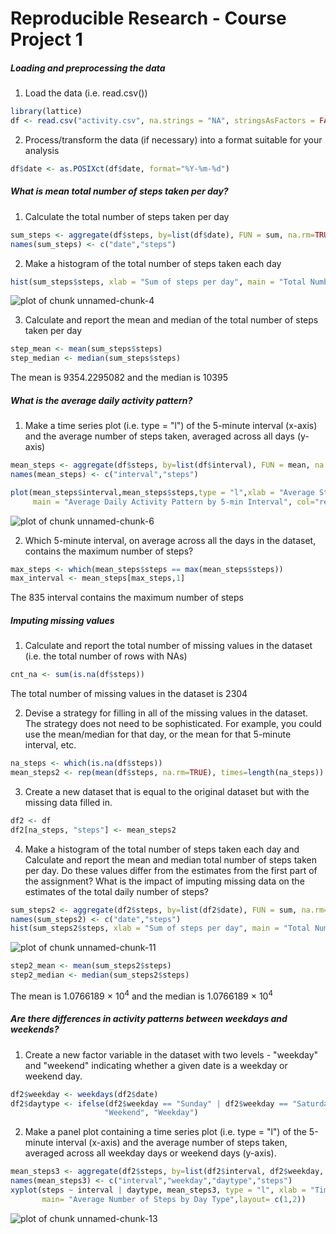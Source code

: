 
**Reproducible Research - Course Project 1**
========================================

##### **Loading and preprocessing the data**
1. Load the data (i.e. read.csv())

```r
library(lattice)
df <- read.csv("activity.csv", na.strings = "NA", stringsAsFactors = FALSE)
```

2. Process/transform the data (if necessary) into a format suitable for your analysis

```r
df$date <- as.POSIXct(df$date, format="%Y-%m-%d")
```

##### **What is mean total number of steps taken per day?**
1. Calculate the total number of steps taken per day

```r
sum_steps <- aggregate(df$steps, by=list(df$date), FUN = sum, na.rm=TRUE)
names(sum_steps) <- c("date","steps")
```

2. Make a histogram of the total number of steps taken each day

```r
hist(sum_steps$steps, xlab = "Sum of steps per day", main = "Total Number of Steps per Day", col="red")
```

![plot of chunk unnamed-chunk-4](figure/unnamed-chunk-4-1.png)


3. Calculate and report the mean and median of the total number of steps taken per day

```r
step_mean <- mean(sum_steps$steps)
step_median <- median(sum_steps$steps)
```
The mean is 9354.2295082 and the median is 10395


##### **What is the average daily activity pattern?**
1. Make a time series plot (i.e. type = "l") of the 5-minute interval (x-axis) and the average number of steps taken, averaged across all days (y-axis)

```r
mean_steps <- aggregate(df$steps, by=list(df$interval), FUN = mean, na.rm=TRUE)
names(mean_steps) <- c("interval","steps")

plot(mean_steps$interval,mean_steps$steps,type = "l",xlab = "Average Steps by Interval",ylab = "Number of Steps",
     main = "Average Daily Activity Pattern by 5-min Interval", col="red")
```

![plot of chunk unnamed-chunk-6](figure/unnamed-chunk-6-1.png)

2. Which 5-minute interval, on average across all the days in the dataset, contains the maximum number of steps?

```r
max_steps <- which(mean_steps$steps == max(mean_steps$steps))
max_interval <- mean_steps[max_steps,1]
```
The 835 interval contains the maximum number of steps


##### **Imputing missing values**
1. Calculate and report the total number of missing values in the dataset (i.e. the total number of rows with NAs)

```r
cnt_na <- sum(is.na(df$steps))
```
The total number of missing values in the dataset is 2304

2. Devise a strategy for filling in all of the missing values in the dataset. The strategy does not need to be sophisticated. For example, you could use the mean/median for that day, or the mean for that 5-minute interval, etc.

```r
na_steps <- which(is.na(df$steps))
mean_steps2 <- rep(mean(df$steps, na.rm=TRUE), times=length(na_steps))
```

3. Create a new dataset that is equal to the original dataset but with the missing data filled in.

```r
df2 <- df
df2[na_steps, "steps"] <- mean_steps2
```

4. Make a histogram of the total number of steps taken each day and Calculate and report the mean and median total number of steps taken per day. Do these values differ from the estimates from the first part of the assignment? What is the impact of imputing missing data on the estimates of the total daily number of steps?

```r
sum_steps2 <- aggregate(df2$steps, by=list(df2$date), FUN = sum, na.rm=TRUE)
names(sum_steps2) <- c("date","steps")
hist(sum_steps2$steps, xlab = "Sum of steps per day", main = "Total Number of Steps per Day", col="red")
```

![plot of chunk unnamed-chunk-11](figure/unnamed-chunk-11-1.png)

```r
step2_mean <- mean(sum_steps2$steps)
step2_median <- median(sum_steps2$steps)
```
The mean is 1.0766189 &times; 10<sup>4</sup> and the median is 1.0766189 &times; 10<sup>4</sup>



##### **Are there differences in activity patterns between weekdays and weekends?**
1. Create a new factor variable in the dataset with two levels - "weekday" and "weekend" indicating whether a given date is a weekday or weekend day.

```r
df2$weekday <- weekdays(df2$date)
df2$daytype <- ifelse(df2$weekday == "Sunday" | df2$weekday == "Saturday",
                     "Weekend", "Weekday")
```

2. Make a panel plot containing a time series plot (i.e. type = "l") of the 5-minute interval (x-axis) and the average number of steps taken, averaged across all weekday days or weekend days (y-axis). 

```r
mean_steps3 <- aggregate(df2$steps, by=list(df2$interval, df2$weekday, df2$daytype), FUN = mean, na.rm=TRUE)
names(mean_steps3) <- c("interval","weekday","daytype","steps")
xyplot(steps ~ interval | daytype, mean_steps3, type = "l", xlab = "Time Interval",ylab = "Average Number of Steps",
       main= "Average Number of Steps by Day Type",layout= c(1,2))
```

![plot of chunk unnamed-chunk-13](figure/unnamed-chunk-13-1.png)




